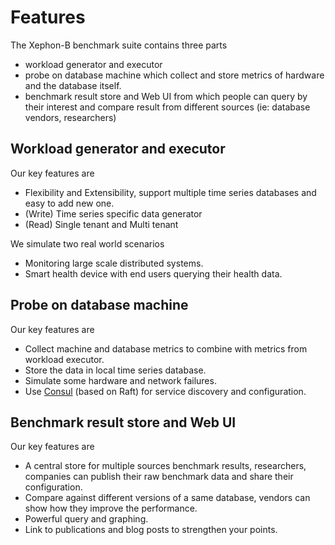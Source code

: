 # Features 

The Xephon-B benchmark suite contains three parts

- workload generator and executor
- probe on database machine which collect and store metrics of hardware and the database itself.
- benchmark result store and Web UI from which people can query by their interest and compare result from different sources (ie: database vendors, researchers)

## Workload generator and executor

Our key features are

- Flexibility and Extensibility, support multiple time series databases and easy to add new one.
- (Write) Time series specific data generator
- (Read) Single tenant and Multi tenant

We simulate two real world scenarios

- Monitoring large scale distributed systems.
- Smart health device with end users querying their health data.

## Probe on database machine

Our key features are

- Collect machine and database metrics to combine with metrics from workload executor.
- Store the data in local time series database.
- Simulate some hardware and network failures.
- Use [Consul](https://www.consul.io/) (based on Raft) for service discovery and configuration.

## Benchmark result store and Web UI

Our key features are

- A central store for multiple sources benchmark results, researchers, companies can publish their raw benchmark data and share their configuration.
- Compare against different versions of a same database, vendors can show how they improve the performance.
- Powerful query and graphing.
- Link to publications and blog posts to strengthen your points.

